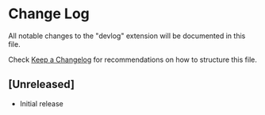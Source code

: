 # Change Log

All notable changes to the "devlog" extension will be documented in this file.

Check [Keep a Changelog](http://keepachangelog.com/) for recommendations on how to structure this file.

## [Unreleased]

- Initial release